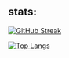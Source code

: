 ## stats:

[![GitHub Streak](http://github-readme-streak-stats.herokuapp.com?user=gnori-zon&theme=dark&background=000000)](https://git.io/streak-stats)  

[![Top Langs](https://github-readme-stats.vercel.app/api/top-langs/?username=gnori-zon&layout=compact&theme=vision-friendly-dark)](https://github.com/anuraghazra/github-readme-stats)
